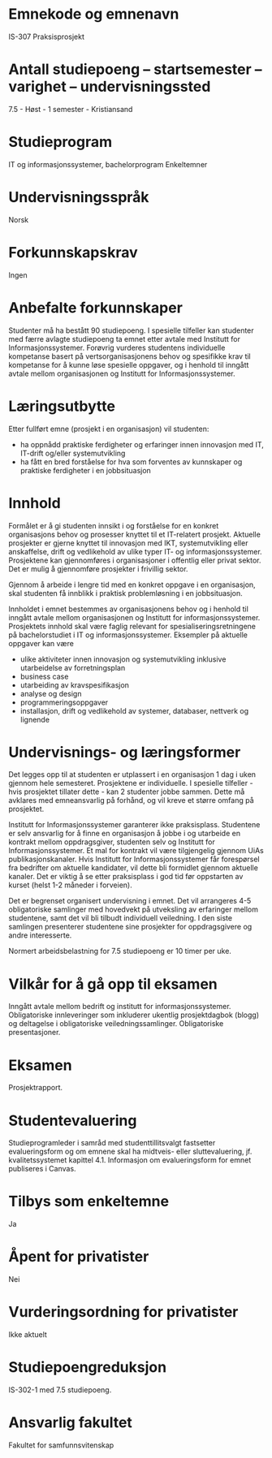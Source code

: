 # Emnekode og emnenavn
IS-307 Praksisprosjekt

# Antall studiepoeng – startsemester – varighet – undervisningssted
7.5 - Høst - 1 semester - Kristiansand

# Studieprogram
IT og informasjonssystemer, bachelorprogram
Enkeltemner

# Undervisningsspråk
Norsk

# Forkunnskapskrav
Ingen

# Anbefalte forkunnskaper
Studenter må ha bestått 90 studiepoeng. I spesielle tilfeller kan studenter med færre avlagte studiepoeng ta emnet etter avtale med Institutt for Informasjonssystemer. Forøvrig vurderes studentens individuelle kompetanse basert på vertsorganisasjonens behov og spesifikke krav til kompetanse for å kunne løse spesielle oppgaver, og i henhold til inngått avtale mellom organisasjonen og Institutt for Informasjonssystemer.

# Læringsutbytte
Etter fullført emne (prosjekt i en organisasjon) vil studenten:
* ha oppnådd praktiske ferdigheter og erfaringer innen innovasjon med IT, IT-drift og/eller systemutvikling
* ha fått en bred forståelse for hva som forventes av kunnskaper og praktiske ferdigheter i en jobbsituasjon

# Innhold
Formålet er å gi studenten innsikt i og forståelse for en konkret organisasjons behov og prosesser knyttet til et IT-relatert prosjekt. Aktuelle prosjekter er gjerne knyttet til innovasjon med IKT, systemutvikling eller anskaffelse, drift og vedlikehold av ulike typer IT- og informasjonssystemer. Prosjektene kan gjennomføres i organisasjoner i offentlig eller privat sektor. Det er mulig å gjennomføre prosjekter i frivillig sektor.

Gjennom å arbeide i lengre tid med en konkret oppgave i en organisasjon, skal studenten få innblikk i praktisk problemløsning i en jobbsituasjon.

Innholdet i emnet bestemmes av organisasjonens behov og i henhold til inngått avtale mellom organisasjonen og Institutt for informasjonssystemer. Prosjektets innhold skal være faglig relevant for spesialiseringsretningene på bachelorstudiet i IT og informasjonssystemer. Eksempler på aktuelle oppgaver kan være
* ulike aktiviteter innen innovasjon og systemutvikling inklusive utarbeidelse av forretningsplan
* business case
* utarbeiding av kravspesifikasjon
* analyse og design
* programmeringsoppgaver
* installasjon, drift og vedlikehold av systemer, databaser, nettverk og lignende

# Undervisnings- og læringsformer
Det legges opp til at studenten er utplassert i en organisasjon 1 dag i uken gjennom hele semesteret. Prosjektene er individuelle. I spesielle tilfeller - hvis prosjektet tillater dette - kan 2 studenter jobbe sammen. Dette må avklares med emneansvarlig på forhånd, og vil kreve et større omfang på prosjektet.

Institutt for Informasjonssystemer garanterer ikke praksisplass. Studentene er selv ansvarlig for å finne en organisasjon å jobbe i og utarbeide en kontrakt mellom oppdragsgiver, studenten selv og Institutt for Informasjonssystemer. Et mal for kontrakt vil være tilgjengelig gjennom UiAs publikasjonskanaler. Hvis Institutt for Informasjonssystemer får forespørsel fra bedrifter om aktuelle kandidater, vil dette bli formidlet gjennom aktuelle kanaler. Det er viktig å se etter praksisplass i god tid før oppstarten av kurset (helst 1-2 måneder i forveien).

Det er begrenset organisert undervisning i emnet. Det vil arrangeres 4-5 obligatoriske samlinger med hovedvekt på utveksling av erfaringer mellom studentene, samt det vil bli tilbudt individuell veiledning. I den siste samlingen presenterer studentene sine prosjekter for oppdragsgivere og andre interesserte.

Normert arbeidsbelastning for 7.5 studiepoeng er 10 timer per uke.

# Vilkår for å gå opp til eksamen
Inngått avtale mellom bedrift og institutt for informasjonssystemer. Obligatoriske innleveringer som inkluderer ukentlig prosjektdagbok (blogg) og deltagelse i obligatoriske veiledningssamlinger. Obligatoriske presentasjoner.

# Eksamen
Prosjektrapport.

# Studentevaluering
Studieprogramleder i samråd med studenttillitsvalgt fastsetter evalueringsform og om emnene skal ha midtveis- eller sluttevaluering, jf. kvalitetssystemet kapittel 4.1. Informasjon om evalueringsform for emnet publiseres i Canvas.

# Tilbys som enkeltemne
Ja

# Åpent for privatister
Nei

# Vurderingsordning for privatister
Ikke aktuelt

# Studiepoengreduksjon
IS-302-1 med 7.5 studiepoeng.

# Ansvarlig fakultet
Fakultet for samfunnsvitenskap
